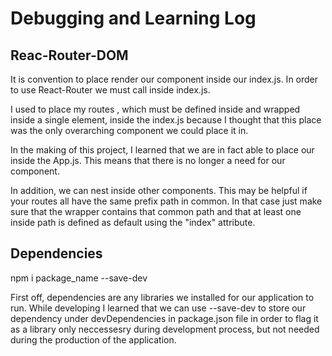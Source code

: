 # Debugging and Learning Log

## Reac-Router-DOM

<BrowserRouter>
<Routes>
<Route>

It is convention to place render our <App> component inside our index.js. In order to use React-Router we must call <BrowserRouter> inside index.js.

I used to place my routes <Route>, which must be defined inside <BrowserRouter> and wrapped inside a single <Routes> element, inside the index.js because I thought that this place was the only overarching component we could place it in.

In the making of this project, I learned that we are in fact able to place our <Routes> inside the App.js. This means that there is no longer a need for our <Outlet> component.

In addition, we can nest <Route> inside other <Route> components. This may be helpful if your routes all have the same prefix path in common. In that case just make sure that the wrapper <Route> contains that common path and that at least one inside path is defined as default using the "index" attribute.

## Dependencies

npm i package_name --save-dev

First off, dependencies are any libraries we installed for our application to run. While developing I learned that we can use --save-dev to store our dependency under devDependencies in package.json file in order to flag it as a library only neccessesry during development process, but not needed during the production of the application.
